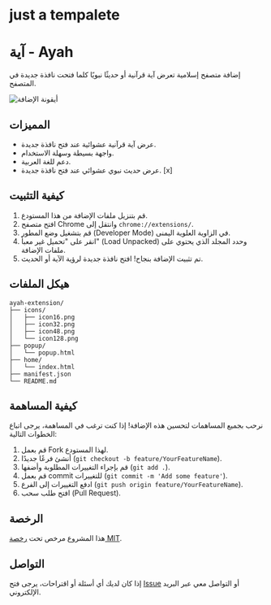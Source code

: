 # just a tempalete 
# آية - Ayah

إضافة متصفح إسلامية تعرض آية قرآنية أو حديثًا نبويًا كلما فتحت نافذة جديدة في المتصفح.

![أيقونة الإضافة](icons/icon128.png)

## المميزات

- عرض آية قرآنية عشوائية عند فتح نافذة جديدة.
- واجهة بسيطة وسهلة الاستخدام. 
- دعم للغة العربية.
- عرض حديث نبوي عشوائي عند فتح نافذة جديدة. [x]
## كيفية التثبيت

1. قم بتنزيل ملفات الإضافة من هذا المستودع.
2. افتح متصفح Chrome وانتقل إلى `chrome://extensions/`.
3. قم بتشغيل وضع المطور (Developer Mode) في الزاوية العلوية اليمنى.
4. انقر على "تحميل غير معبأ" (Load Unpacked) وحدد المجلد الذي يحتوي على ملفات الإضافة.
5. تم تثبيت الإضافة بنجاح! افتح نافذة جديدة لرؤية الآية أو الحديث.

## هيكل الملفات

```
ayah-extension/
├── icons/
│   ├── icon16.png
│   ├── icon32.png
│   ├── icon48.png
│   └── icon128.png
├── popup/
│   └── popup.html
├── home/
│   └── index.html
├── manifest.json
└── README.md
```

## كيفية المساهمة

نرحب بجميع المساهمات لتحسين هذه الإضافة! إذا كنت ترغب في المساهمة، يرجى اتباع الخطوات التالية:

1. قم بعمل Fork لهذا المستودع.
2. أنشئ فرعًا جديدًا (`git checkout -b feature/YourFeatureName`).
3. قم بإجراء التغييرات المطلوبة وأضفها (`git add .`).
4. قم بعمل commit للتغييرات (`git commit -m 'Add some feature'`).
5. ادفع التغييرات إلى الفرع (`git push origin feature/YourFeatureName`).
6. افتح طلب سحب (Pull Request).

## الرخصة

هذا المشروع مرخص تحت [رخصة MIT](LICENSE).

## التواصل

إذا كان لديك أي أسئلة أو اقتراحات، يرجى فتح [Issue](https://github.com/yourusername/ayah-extension/issues) أو التواصل معي عبر البريد الإلكتروني.
